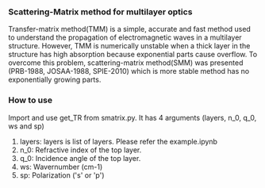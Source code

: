 ### Scattering-Matrix method for multilayer optics
Transfer-matrix method(TMM) is a simple, accurate and fast method used to understand the propagation of electromagnetic waves in a multilayer structure. However, TMM is numerically unstable when a thick layer in the structure has high absorption because exponential parts cause overflow. To overcome this problem, scattering-matrix method(SMM) was presented (PRB-1988, JOSAA-1988, SPIE-2010) which is more stable method has no exponentially growing parts.

### How to use
Import and use get_TR from smatrix.py. It has 4 arguments (layers, n_0, q_0, ws and sp)

1. layers: layers is list of layers. Please refer the example.ipynb
2. n_0: Refractive index of the top layer.
3. q_0: Incidence angle of the top layer.
4. ws: Wavernumber (cm-1)
5. sp: Polarization ('s' or 'p') 
